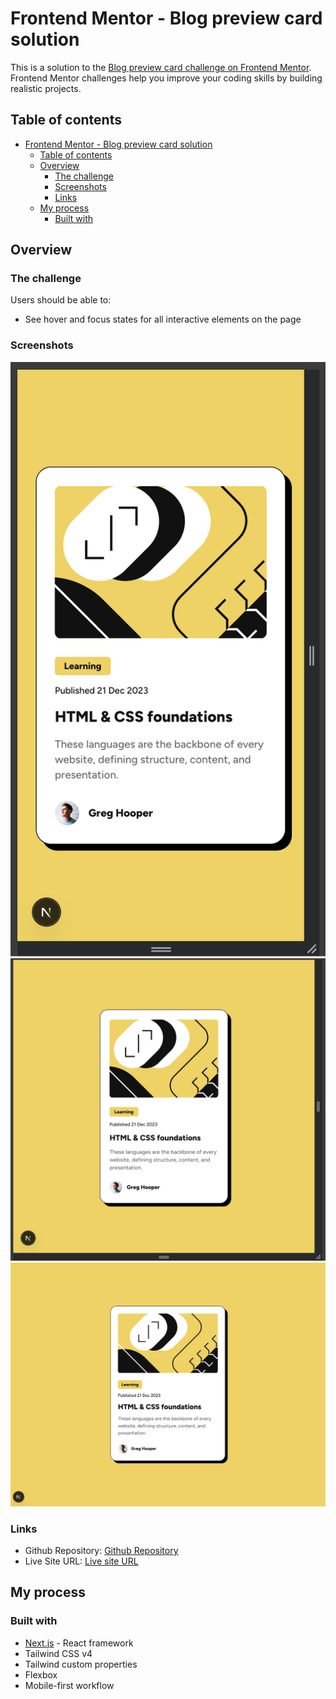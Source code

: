 # Frontend Mentor - Blog preview card solution

This is a solution to the [Blog preview card challenge on Frontend Mentor](https://www.frontendmentor.io/challenges/blog-preview-card-ckPaj01IcS). Frontend Mentor challenges help you improve your coding skills by building realistic projects.

## Table of contents

- [Frontend Mentor - Blog preview card solution](#frontend-mentor---blog-preview-card-solution)
  - [Table of contents](#table-of-contents)
  - [Overview](#overview)
    - [The challenge](#the-challenge)
    - [Screenshots](#screenshots)
    - [Links](#links)
  - [My process](#my-process)
    - [Built with](#built-with)

## Overview

### The challenge

Users should be able to:

- See hover and focus states for all interactive elements on the page

### Screenshots

![mobile](./screenshots/mobile.png)
![tablet](./screenshots/tablet.png)
![desktop](./screenshots/desktop.png)

### Links

- Github Repository: [Github Repository](https://github.com/JasonY199/qr-code-component)
- Live Site URL: [Live site URL](https://blog-preview-card.jasony.dev/)

## My process

### Built with

- [Next.js](https://nextjs.org/) - React framework
- Tailwind CSS v4
- Tailwind custom properties
- Flexbox
- Mobile-first workflow
